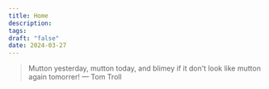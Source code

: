 ```yaml
---
title: Home
description: 
tags: 
draft: "false"
date: 2024-03-27
---
```


> Mutton yesterday, mutton today, and blimey if it don't look like mutton again tomorrer! — Tom Troll